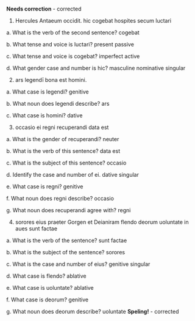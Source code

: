 **Needs correction** - corrected

1. Hercules Antaeum occidit. hic cogebat hospites secum luctari

a. What is the verb of the second sentence? cogebat

b. What tense and voice is luctari? present passive

c. What tense and voice is cogebat? imperfect active

d. What gender case and number is hic? masculine nominative singular

2. ars legendī bona est homini.

a. What case is legendi? genitive

b. What noun does legendi describe? ars

c. What case is homini? dative

3. occasio ei regni recuperandi data est

a. What is the gender of recuperandi? neuter

b. What is the verb of this sentence? data est

c. What is the subject of this sentence? occasio

d. Identify the case and number of ei. dative singular

e. What case is regni? genitive

f. What noun does regni describe? occasio

g. What noun does recuperandi agree with? regni

4. sorores eius praeter Gorgen et Deianiram flendo deorum uoluntate in aues sunt factae

a. What is the verb of the sentence? sunt factae

b. What is the subject of the sentence? sorores

c. What is the case and number of eius? genitive singular

d. What case is flendo? ablative

e. What case is uoluntate? ablative

f. What case is deorum? genitive

g. What noun does deorum describe? uoluntate **Speling!** - corrected

